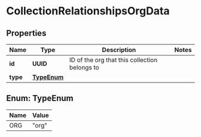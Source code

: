 

# CollectionRelationshipsOrgData


## Properties

| Name | Type | Description | Notes |
|------------ | ------------- | ------------- | -------------|
|**id** | **UUID** | ID of the org that this collection belongs to |  |
|**type** | [**TypeEnum**](#TypeEnum) |  |  |



## Enum: TypeEnum

| Name | Value |
|---- | -----|
| ORG | &quot;org&quot; |



